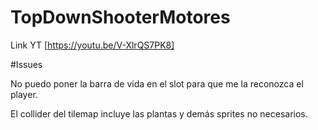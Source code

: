 # TopDownShooterMotores

Link YT [https://youtu.be/V-XlrQS7PK8]

#Issues

No puedo poner la barra de vida en el slot para que me la reconozca el player.

El collider del tilemap incluye las plantas y demás sprites no necesarios.
